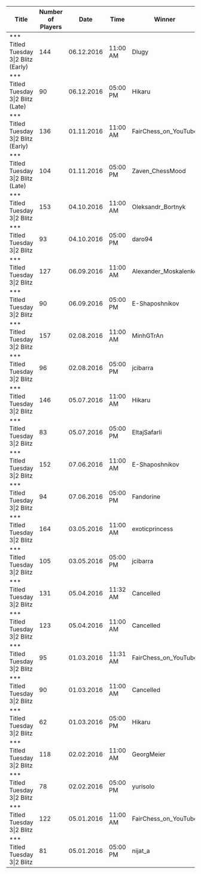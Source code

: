 | Title                                 |   Number of Players | Date       | Time     | Winner               | Tournament Link                                                                     | Rank List                                                                                                          |
|---------------------------------------|---------------------|------------|----------|----------------------|-------------------------------------------------------------------------------------|--------------------------------------------------------------------------------------------------------------------|
| *** Titled Tuesday 3\|2 Blitz (Early) |                 144 | 06.12.2016 | 11:00 AM | Dlugy                | [Link](https://www.chess.com/tournament/live/-titled-tuesday-32-blitz-early-753535) | [Link](https://github.com/cmgchess/Titled-Tuesday-Data/blob/main/ranks/-titled-tuesday-32-blitz-early-753535.json) |
| *** Titled Tuesday 3\|2 Blitz (Late)  |                  90 | 06.12.2016 | 05:00 PM | Hikaru               | [Link](https://www.chess.com/tournament/live/-titled-tuesday-32-blitz-late-753534)  | [Link](https://github.com/cmgchess/Titled-Tuesday-Data/blob/main/ranks/-titled-tuesday-32-blitz-late-753534.json)  |
| *** Titled Tuesday 3\|2 Blitz (Early) |                 136 | 01.11.2016 | 11:00 AM | FairChess_on_YouTube | [Link](https://www.chess.com/tournament/live/-titled-tuesday-32-blitz-early-735590) | [Link](https://github.com/cmgchess/Titled-Tuesday-Data/blob/main/ranks/-titled-tuesday-32-blitz-early-735590.json) |
| *** Titled Tuesday 3\|2 Blitz (Late)  |                 104 | 01.11.2016 | 05:00 PM | Zaven_ChessMood      | [Link](https://www.chess.com/tournament/live/-titled-tuesday-32-blitz-late-735591)  | [Link](https://github.com/cmgchess/Titled-Tuesday-Data/blob/main/ranks/-titled-tuesday-32-blitz-late-735591.json)  |
| *** Titled Tuesday 3\|2 Blitz         |                 153 | 04.10.2016 | 11:00 AM | Oleksandr_Bortnyk    | [Link](https://www.chess.com/tournament/live/-titled-tuesday-32-blitz-723839)       | [Link](https://github.com/cmgchess/Titled-Tuesday-Data/blob/main/ranks/-titled-tuesday-32-blitz-723839.json)       |
| *** Titled Tuesday 3\|2 Blitz         |                  93 | 04.10.2016 | 05:00 PM | daro94               | [Link](https://www.chess.com/tournament/live/-titled-tuesday-32-blitz-723840)       | [Link](https://github.com/cmgchess/Titled-Tuesday-Data/blob/main/ranks/-titled-tuesday-32-blitz-723840.json)       |
| *** Titled Tuesday 3\|2 Blitz         |                 127 | 06.09.2016 | 11:00 AM | Alexander_Moskalenko | [Link](https://www.chess.com/tournament/live/-titled-tuesday-32-blitz-710216)       | [Link](https://github.com/cmgchess/Titled-Tuesday-Data/blob/main/ranks/-titled-tuesday-32-blitz-710216.json)       |
| *** Titled Tuesday 3\|2 Blitz         |                  90 | 06.09.2016 | 05:00 PM | E-Shaposhnikov       | [Link](https://www.chess.com/tournament/live/-titled-tuesday-32-blitz-710217)       | [Link](https://github.com/cmgchess/Titled-Tuesday-Data/blob/main/ranks/-titled-tuesday-32-blitz-710217.json)       |
| *** Titled Tuesday 3\|2 Blitz         |                 157 | 02.08.2016 | 11:00 AM | MinhGTrAn            | [Link](https://www.chess.com/tournament/live/-titled-tuesday-32-blitz-671913)       | [Link](https://github.com/cmgchess/Titled-Tuesday-Data/blob/main/ranks/-titled-tuesday-32-blitz-671913.json)       |
| *** Titled Tuesday 3\|2 Blitz         |                  96 | 02.08.2016 | 05:00 PM | jcibarra             | [Link](https://www.chess.com/tournament/live/-titled-tuesday-32-blitz-671914)       | [Link](https://github.com/cmgchess/Titled-Tuesday-Data/blob/main/ranks/-titled-tuesday-32-blitz-671914.json)       |
| *** Titled Tuesday 3\|2 Blitz         |                 146 | 05.07.2016 | 11:00 AM | Hikaru               | [Link](https://www.chess.com/tournament/live/-titled-tuesday-32-blitz-671911)       | [Link](https://github.com/cmgchess/Titled-Tuesday-Data/blob/main/ranks/-titled-tuesday-32-blitz-671911.json)       |
| *** Titled Tuesday 3\|2 Blitz         |                  83 | 05.07.2016 | 05:00 PM | EltajSafarli         | [Link](https://www.chess.com/tournament/live/-titled-tuesday-32-blitz-671912)       | [Link](https://github.com/cmgchess/Titled-Tuesday-Data/blob/main/ranks/-titled-tuesday-32-blitz-671912.json)       |
| *** Titled Tuesday 3\|2 Blitz         |                 152 | 07.06.2016 | 11:00 AM | E-Shaposhnikov       | [Link](https://www.chess.com/tournament/live/-titled-tuesday-32-blitz-671909)       | [Link](https://github.com/cmgchess/Titled-Tuesday-Data/blob/main/ranks/-titled-tuesday-32-blitz-671909.json)       |
| *** Titled Tuesday 3\|2 Blitz         |                  94 | 07.06.2016 | 05:00 PM | Fandorine            | [Link](https://www.chess.com/tournament/live/-titled-tuesday-32-blitz-671910)       | [Link](https://github.com/cmgchess/Titled-Tuesday-Data/blob/main/ranks/-titled-tuesday-32-blitz-671910.json)       |
| *** Titled Tuesday 3\|2 Blitz         |                 164 | 03.05.2016 | 11:00 AM | exoticprincess       | [Link](https://www.chess.com/tournament/live/-titled-tuesday-32-blitz-655590)       | [Link](https://github.com/cmgchess/Titled-Tuesday-Data/blob/main/ranks/-titled-tuesday-32-blitz-655590.json)       |
| *** Titled Tuesday 3\|2 Blitz         |                 105 | 03.05.2016 | 05:00 PM | jcibarra             | [Link](https://www.chess.com/tournament/live/-titled-tuesday-32-blitz-655591)       | [Link](https://github.com/cmgchess/Titled-Tuesday-Data/blob/main/ranks/-titled-tuesday-32-blitz-655591.json)       |
| *** Titled Tuesday 3\|2 Blitz         |                 131 | 05.04.2016 | 11:32 AM | Cancelled            | [Link](https://www.chess.com/tournament/live/-titled-tuesday-32-blitz-647976)       | [Link](https://github.com/cmgchess/Titled-Tuesday-Data/blob/main/ranks/-titled-tuesday-32-blitz-647976.json)       |
| *** Titled Tuesday 3\|2 Blitz         |                 123 | 05.04.2016 | 11:00 AM | Cancelled            | [Link](https://www.chess.com/tournament/live/-titled-tuesday-32-blitz-646318)       | [Link](https://github.com/cmgchess/Titled-Tuesday-Data/blob/main/ranks/-titled-tuesday-32-blitz-646318.json)       |
| *** Titled Tuesday 3\|2 Blitz         |                  95 | 01.03.2016 | 11:31 AM | FairChess_on_YouTube | [Link](https://www.chess.com/tournament/live/-titled-tuesday-32-blitz-634756)       | [Link](https://github.com/cmgchess/Titled-Tuesday-Data/blob/main/ranks/-titled-tuesday-32-blitz-634756.json)       |
| *** Titled Tuesday 3\|2 Blitz         |                  90 | 01.03.2016 | 11:00 AM | Cancelled            | [Link](https://www.chess.com/tournament/live/-titled-tuesday-32-blitz-634246)       | [Link](https://github.com/cmgchess/Titled-Tuesday-Data/blob/main/ranks/-titled-tuesday-32-blitz-634246.json)       |
| *** Titled Tuesday 3\|2 Blitz         |                  62 | 01.03.2016 | 05:00 PM | Hikaru               | [Link](https://www.chess.com/tournament/live/-titled-tuesday-32-blitz-634247)       | [Link](https://github.com/cmgchess/Titled-Tuesday-Data/blob/main/ranks/-titled-tuesday-32-blitz-634247.json)       |
| *** Titled Tuesday 3\|2 Blitz         |                 118 | 02.02.2016 | 11:00 AM | GeorgMeier           | [Link](https://www.chess.com/tournament/live/-titled-tuesday-32-blitz-623628)       | [Link](https://github.com/cmgchess/Titled-Tuesday-Data/blob/main/ranks/-titled-tuesday-32-blitz-623628.json)       |
| *** Titled Tuesday 3\|2 Blitz         |                  78 | 02.02.2016 | 05:00 PM | yurisolo             | [Link](https://www.chess.com/tournament/live/-titled-tuesday-32-blitz-623629)       | [Link](https://github.com/cmgchess/Titled-Tuesday-Data/blob/main/ranks/-titled-tuesday-32-blitz-623629.json)       |
| *** Titled Tuesday 3\|2 Blitz         |                 122 | 05.01.2016 | 11:00 AM | FairChess_on_YouTube | [Link](https://www.chess.com/tournament/live/-titled-tuesday-32-blitz-599890)       | [Link](https://github.com/cmgchess/Titled-Tuesday-Data/blob/main/ranks/-titled-tuesday-32-blitz-599890.json)       |
| *** Titled Tuesday 3\|2 Blitz         |                  81 | 05.01.2016 | 05:00 PM | nijat_a              | [Link](https://www.chess.com/tournament/live/-titled-tuesday-32-blitz-599891)       | [Link](https://github.com/cmgchess/Titled-Tuesday-Data/blob/main/ranks/-titled-tuesday-32-blitz-599891.json)       |
